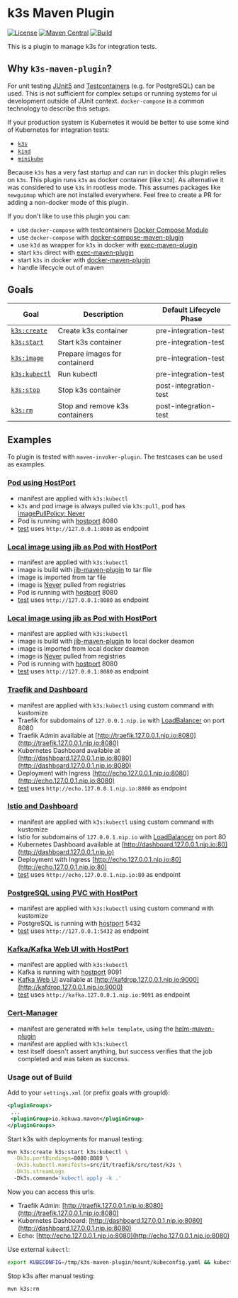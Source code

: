 # k3s Maven Plugin

[![License](https://img.shields.io/github/license/kokuwaio/k3s-maven-plugin.svg?label=License)](https://github.com/kokuwaio/k3s-maven-plugin/blob/main/LICENSE)
[![Maven Central](https://img.shields.io/maven-central/v/io.kokuwa.maven/k3s-maven-plugin.svg?label=Maven%20Central)](https://search.maven.org/search?q=g:%22io.kokuwa.maven%22%20AND%20a:%22k3s-maven-plugin%22)
[![Build](https://img.shields.io/github/workflow/status/kokuwaio/k3s-maven-plugin/CI?label=CI)](https://github.com/kokuwaio/k3s-maven-plugin/actions/workflows/ci.yaml?label=CI)

This is a plugin to manage k3s for integration tests.

## Why `k3s-maven-plugin`?

For unit testing [JUnit5](https://junit.org/junit5/docs/current/user-guide/) and [Testcontainers](https://www.testcontainers.org/) (e.g. for PostgreSQL) can be used. This is not sufficient for complex setups or running systems for ui development outside of JUnit context. `docker-compose` is a common technology to describe this setups.

If your production system is Kubernetes it would be better to use some kind of Kubernetes for integration tests:

* [`k3s`](https://k3s.io/)
* [`kind`](https://kind.sigs.k8s.io/)
* [`minikube`](https://minikube.sigs.k8s.io/docs/)

Because `k3s` has a very fast startup and can run in docker this plugin relies on `k3s`. This plugin runs `k3s` as docker container (like `k3d`). As alternative it was considered to use `k3s` in rootless mode. This assumes packages like `newguimap` which are not installed everywhere. Feel free to create a PR for adding a non-docker mode of this plugin.

If you don't like to use this plugin you can:

* use `docker-compose` with testcontainers [Docker Compose Module](https://www.testcontainers.org/modules/docker_compose/)
* use `docker-compose` with [docker-compose-maven-plugin](https://github.com/syncdk/docker-compose-maven-plugin)
* use `k3d` as wrapper for `k3s` in docker with [exec-maven-plugin](https://www.mojohaus.org/exec-maven-plugin)
* start `k3s` direct with [exec-maven-plugin](https://www.mojohaus.org/exec-maven-plugin)
* start `k3s` in docker with [docker-maven-plugin](https://github.com/fabric8io/docker-maven-plugin)
* handle lifecycle out of maven

## Goals

| Goal                                       | Description                     | Default Lifecycle Phase |
| ------------------------------------------ | ------------------------------- | ----------------------- |
| [`k3s:create`](docs/goal/create.md)        | Create k3s container            | pre-integration-test    |
| [`k3s:start`](docs/goal/start.md)          | Start k3s container             | pre-integration-test    |
| [`k3s:image`](docs/goal/image.md)          | Prepare images for containerd   | pre-integration-test    |
| [`k3s:kubectl`](docs/goal/kubectl.md)      | Run kubectl                     | pre-integration-test    |
| [`k3s:stop`](docs/goal/stop.md)            | Stop k3s container              | post-integration-test   |
| [`k3s:rm`](docs/goal/rm.md)                | Stop and remove k3s containers  | post-integration-test   |

## Examples

To plugin is tested with `maven-invoker-plugin`. The testcases can be used as examples.

### [Pod using HostPort](/src/it/pod-with-hostport)

* manifest are applied with `k3s:kubectl`
* `k3s` and pod image is always pulled via `k3s:pull`, pod has [imagePullPolicy: Never](/src/it/pod-with-hostport/src/test/k3s/pod.yaml#L9)
* Pod is running with [hostport](/src/it/pod-with-hostport/src/test/k3s/pod.yaml#L12) 8080
* [test](/src/it/pod-with-hostport/src/test/java/io/kokuwa/maven/k3s/PodIT.java#L21) uses `http://127.0.0.1:8080` as endpoint

### [Local image using jib as Pod with HostPort](src/it/pod-with-local-image-from-tar)

* manifest are applied with `k3s:kubectl`
* image is build with [jib-maven-plugin](https://github.com/GoogleContainerTools/jib/tree/master/jib-maven-plugin) to tar file
* image is imported from tar file
* image is [Never](/src/it/pod-with-local-image-from-docker/src/test/k3s/pod.yaml#L9) pulled from registries
* Pod is running with [hostport](/src/it/pod-with-local-image-from-docker/src/test/k3s/pod.yaml#L13) 8080
* [test](/src/it/pod-with-local-image-from-docker/src/test/java/io/kokuwa/maven/k3s/PodIT.java#L20) uses `http://127.0.0.1:8080` as endpoint

### [Local image using jib as Pod with HostPort](src/it/pod-with-local-image-from-docker)

* manifest are applied with `k3s:kubectl`
* image is build with [jib-maven-plugin](https://github.com/GoogleContainerTools/jib/tree/master/jib-maven-plugin) to local docker deamon
* image is imported from local docker deamon
* image is [Never](/src/it/pod-with-local-image-from-docker/src/test/k3s/pod.yaml#L9) pulled from registries
* Pod is running with [hostport](/src/it/pod-with-local-image-from-docker/src/test/k3s/pod.yaml#L13) 8080
* [test](/src/it/pod-with-local-image-from-docker/src/test/java/io/kokuwa/maven/k3s/PodIT.java#L20) uses `http://127.0.0.1:8080` as endpoint

### [Traefik and Dashboard](src/it/traefik)

* manifest are applied with `k3s:kubectl` using custom command with kustomize
* Traefik for subdomains of `127.0.0.1.nip.io` with [LoadBalancer](/src/it/traefik/src/test/k3s/traefik/service.yaml#L18) on port 8080
* Traefik Admin available at [http://traefik.127.0.0.1.nip.io:8080](http://traefik.127.0.0.1.nip.io:8080)
* Kubernetes Dashboard available at [http://dashboard.127.0.0.1.nip.io:8080](http://dashboard.127.0.0.1.nip.io:8080)
* Deployment with Ingress [http://echo.127.0.0.1.nip.io:8080](http://echo.127.0.0.1.nip.io:8080)
* [test](/src/it/traefik/src/test/java/io/kokuwa/maven/k3s/PodIT.java#L21) uses `http://echo.127.0.0.1.nip.io:8080` as endpoint

### [Istio and Dashboard](src/it/istio)

* manifest are applied with `k3s:kubectl` using custom command with kustomize
* Istio for subdomains of `127.0.0.1.nip.io` with [LoadBalancer](/src/it/istio/src/test/k3s/istio/istio.yaml#L9334) on port 80
* Kubernetes Dashboard available at [http://dashboard.127.0.0.1.nip.io:80](http://dashboard.127.0.0.1.nip.io)
* Deployment with Ingress [http://echo.127.0.0.1.nip.io:80](http://echo.127.0.0.1.nip.io:80)
* [test](/src/it/istio/src/test/java/io/kokuwa/maven/k3s/PodIT.java#L21) uses `http://echo.127.0.0.1.nip.io:80` as endpoint

### [PostgreSQL using PVC with HostPort](src/it/postgresql-with-pvc-and-hostport)

* manifest are applied with `k3s:kubectl` using custom command with kustomize
* PostgreSQL is running with [hostport](/src/it/postgresql-with-pvc-and-hostport/src/test/k3s/pod.yaml#L15) 5432
* [test](/src/it/postgresql-with-pvc-and-hostport/src/test/java/io/kokuwa/maven/k3s/PostgreIT.java#L26) uses `http://127.0.0.1:5432` as endpoint

### [Kafka/Kafka Web UI with HostPort](src/it/kafka-with-hostport)

* manifest are applied with `k3s:kubectl`
* Kafka is running with [hostport](/src/it/kafka-with-hostport/src/test/k3s/kafka.yaml#L29) 9091
* [Kafka Web UI](https://github.com/obsidiandynamics/kafdrop) available at [http://kafdrop.127.0.0.1.nip.io:9000](http://kafdrop.127.0.0.1.nip.io:9000)
* [test](/src/it/kafka-with-hostport/src/test/java/io/kokuwa/maven/k3s/KafkaIT.java#L30) uses `http://kafka.127.0.0.1.nip.io:9091` as endpoint

### [Cert-Manager](src/it/cert-manager)

* manifest are generated with `helm template`, using the [helm-maven-plugin](https://github.com/kokuwaio/helm-maven-plugin)
* manifest are applied with `k3s:kubectl`
* test itself doesn't assert anything, but success verifies that the job completed and was taken as success.

### Usage out of Build

Add to your `settings.xml` (or prefix goals with groupId):

```xml
<pluginGroups>
 ...
 <pluginGroup>io.kokuwa.maven</pluginGroup>
</pluginGroups>
```

Start k3s with deployments for manual testing:

```sh
mvn k3s:create k3s:start k3s:kubectl \
  -Dk3s.portBindings=8080:8080 \
  -Dk3s.kubectl.manifests=src/it/traefik/src/test/k3s \
  -Dk3s.streamLogs
  -Dk3s.command='kubectl apply -k .'
```

Now you can access this urls:

* Traefik Admin: [http://traefik.127.0.0.1.nip.io:8080](http://traefik.127.0.0.1.nip.io:8080)
* Kubernetes Dashboard: [http://dashboard.127.0.0.1.nip.io:8080](http://dashboard.127.0.0.1.nip.io:8080)
* Echo: [http://echo.127.0.0.1.nip.io:8080](http://echo.127.0.0.1.nip.io:8080)

Use external `kubectl`:

```sh
export KUBECONFIG=/tmp/k3s-maven-plugin/mount/kubeconfig.yaml && kubectl get all --all-namespaces
```

Stop k3s after manual testing:

```sh
mvn k3s:rm
```
